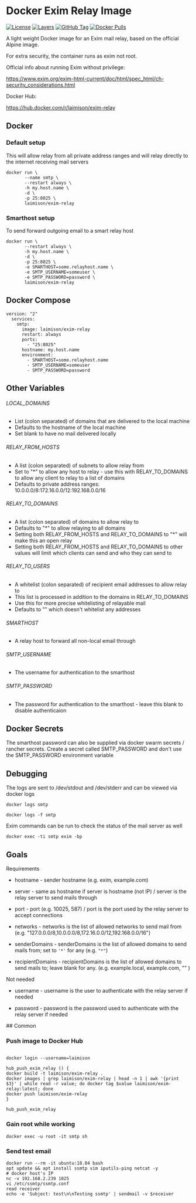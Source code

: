 # Docker Exim Relay Image

[![License](https://img.shields.io/badge/License-Apache%202.0-blue.svg)](https://opensource.org/licenses/Apache-2.0) [![Layers](https://images.microbadger.com/badges/image/industrieco/exim-relay.svg)](https://microbadger.com/images/industrieco/exim-relay/) [![GitHub Tag](https://img.shields.io/github/tag/industrieco/docker-exim-relay.svg)](https://registry.hub.docker.com/u/industrieco/docker-exim-relay/) [![Docker Pulls](https://img.shields.io/docker/pulls/industrieco/exim-relay.svg)](https://registry.hub.docker.com/u/industrieco/exim-relay/)

A light weight Docker image for an Exim mail relay, based on the official Alpine image.

For extra security, the container runs as exim not root.

Official info about running Exim without privilege:

https://www.exim.org/exim-html-current/doc/html/spec_html/ch-security_considerations.html

Docker Hub:

https://hub.docker.com/r/laimison/exim-relay

## Docker

### Default setup

This will allow relay from all private address ranges and will relay directly to the internet receiving mail servers

```
docker run \
       --name smtp \
       --restart always \
       -h my.host.name \
       -d \
       -p 25:8025 \
       laimison/exim-relay
```

### Smarthost setup

To send forward outgoing email to a smart relay host

```
docker run \
       --restart always \
       -h my.host.name \
       -d \
       -p 25:8025 \
       -e SMARTHOST=some.relayhost.name \
       -e SMTP_USERNAME=someuser \
       -e SMTP_PASSWORD=password \
       laimison/exim-relay
```

## Docker Compose

```
version: "2"
  services:
    smtp:
      image: laimison/exim-relay
      restart: always
      ports:
        - "25:8025"
      hostname: my.host.name
      environment:
        - SMARTHOST=some.relayhost.name
        - SMTP_USERNAME=someuser
        - SMTP_PASSWORD=password
```

## Other Variables

###### LOCAL_DOMAINS

* List (colon separated) of domains that are delivered to the local machine
* Defaults to the hostname of the local machine
* Set blank to have no mail delivered locally

###### RELAY_FROM_HOSTS

* A list (colon separated) of subnets to allow relay from
* Set to "\*" to allow any host to relay - use this with RELAY_TO_DOMAINS to allow any client to relay to a list of domains
* Defaults to private address ranges: 10.0.0.0/8:172.16.0.0/12:192.168.0.0/16

###### RELAY_TO_DOMAINS

* A list (colon separated) of domains to allow relay to
* Defaults to "\*" to allow relaying to all domains
* Setting both RELAY_FROM_HOSTS and RELAY_TO_DOMAINS to "\*" will make this an open relay
* Setting both RELAY_FROM_HOSTS and RELAY_TO_DOMAINS to other values will limit which clients can send and who they can send to

###### RELAY_TO_USERS

* A whitelist (colon separated) of recipient email addresses to allow relay to
* This list is processed in addition to the domains in RELAY_TO_DOMAINS
* Use this for more precise whitelisting of relayable mail
* Defaults to "" which doesn't whitelist any addresses

###### SMARTHOST

* A relay host to forward all non-local email through

###### SMTP_USERNAME

* The username for authentication to the smarthost

###### SMTP_PASSWORD

* The password for authentication to the smarthost - leave this blank to disable authenticaion

## Docker Secrets

The smarthost password can also be supplied via docker swarm secrets / rancher secrets.  Create a secret called SMTP_PASSWORD and don't use the SMTP_PASSWORD environment variable

## Debugging

The logs are sent to /dev/stdout and /dev/stderr and can be viewed via docker logs

```shell
docker logs smtp
```

```shell
docker logs -f smtp
```

Exim commands can be run to check the status of the mail server as well

```shell
docker exec -ti smtp exim -bp
```

## Goals

Requirements

* hostname - sender hostname (e.g. exim, example.com)

* server - same as hostname if server is hostname (not IP) / server is the relay server to send mails through

* port - port (e.g. 10025, 587) / port is the port used by the relay server to accept connections

* networks - networks is the list of allowed networks to send mail from (e.g. "127.0.0.0/8,10.0.0.0/8,172.16.0.0/12,192.168.0.0/16")

* senderDomains - senderDomains is the list of allowed domains to send mails from; set to `'*'` for any (e.g. `"*"`)

* recipientDomains - recipientDomains is the list of allowed domains to send mails to; leave blank for any. (e.g. example.local, example.com, "" )

Not needed

* username - username is the user to authenticate with the relay server if needed

* password - password is the password used to authenticate with the relay server if needed

## Common

### Push image to Docker Hub

```

docker login --username=laimison

hub_push_exim_relay () {
docker build -t laimison/exim-relay .
docker images | grep laimison/exim-relay | head -n 1 | awk '{print $3}' | while read -r value; do docker tag $value laimison/exim-relay:latest; done
docker push laimison/exim-relay
}

hub_push_exim_relay

```

### Gain root while working

```
docker exec -u root -it smtp sh
```

### Send test email

```
docker run --rm -it ubuntu:18.04 bash
apt update && apt install ssmtp vim iputils-ping netcat -y
# docker host's IP
nc -v 192.168.2.239 1025
vi /etc/ssmtp/ssmtp.conf
read receiver
echo -e 'Subject: test\n\nTesting ssmtp' | sendmail -v $receiver
```
